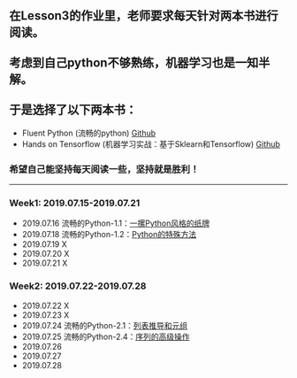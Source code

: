 ## 在Lesson3的作业里，老师要求每天针对两本书进行阅读。<br><br>考虑到自己python不够熟练，机器学习也是一知半解。 <br><br>于是选择了以下两本书：
- Fluent Python (流畅的python) [Github](https://github.com/fluentpython/example-code)
- Hands on Tensorflow (机器学习实战：基于Sklearn和Tensorflow) [Github](https://github.com/ageron/handson-ml)

### 希望自己能坚持每天阅读一些，坚持就是胜利！
***
### Week1: 2019.07.15-2019.07.21
- 2019.07.16 流畅的Python-1.1：[一摞Python风格的纸牌](https://github.com/QuantumDriver/NLP-4th-Assignment/blob/master/%E6%AF%8F%E6%97%A5%E9%98%85%E8%AF%BB/Fluent%20Python/1.1%E6%B5%81%E7%95%85%E7%9A%84Python.ipynb)
- 2019.07.18 流畅的Python-1.2：[Python的特殊方法](https://github.com/QuantumDriver/NLP-4th-Assignment/blob/master/%E6%AF%8F%E6%97%A5%E9%98%85%E8%AF%BB/Fluent%20Python/1.2%E6%B5%81%E7%95%85%E7%9A%84Python.ipynb)
- 2019.07.19   X
- 2019.07.20   X
- 2019.07.21   X
### Week2: 2019.07.22-2019.07.28
- 2019.07.22   X
- 2019.07.23   X
- 2019.07.24 流畅的Python-2.1：[列表推导和元组](https://github.com/QuantumDriver/NLP-4th-Assignment/blob/master/%E6%AF%8F%E6%97%A5%E9%98%85%E8%AF%BB/Fluent%20Python/2.1%E6%B5%81%E7%95%85%E7%9A%84Python.ipynb)
- 2019.07.25 流畅的Python-2.4：[序列的高级操作](https://github.com/QuantumDriver/NLP-4th-Assignment/blob/master/%E6%AF%8F%E6%97%A5%E9%98%85%E8%AF%BB/Fluent%20Python/2.4%E6%B5%81%E7%95%85%E7%9A%84Python.ipynb)
- 2019.07.26   []()
- 2019.07.27   []()
- 2019.07.28   []()

